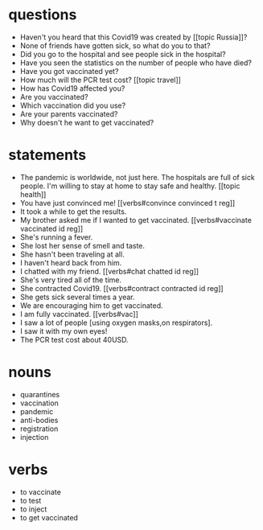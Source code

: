 # questions
- Haven't you heard that this Covid19 was created by [[topic Russia]]? 
- None of friends have gotten sick, so what do you to that?
- Did you go to the hospital and see people sick in the hospital?
- Have you seen the statistics on the number of people who have died?
- Have you got vaccinated yet?
- How much will the PCR test cost? [[topic travel]]
- How has Covid19 affected you?
- Are you vaccinated?
- Which vaccination did you use?
- Are your parents vaccinated?
- Why doesn't he want to get vaccinated?



# statements
- The pandemic is worldwide, not just here. The hospitals are full of sick people. I'm willing to stay at home to stay safe and healthy. [[topic health]]
- You have just convinced me! [[verbs#convince convinced t reg]]
- It took a while to get the results.
- My brother asked me if I wanted to get vaccinated. [[verbs#vaccinate vaccinated id reg]]
- She's running a fever.
- She lost her sense of smell and taste.
- She hasn't been traveling at all.
- I haven't heard back from him.
- I chatted with my friend. [[verbs#chat chatted id reg]]
- She's very tired all of the time.
- She contracted Covid19. [[verbs#contract contracted id reg]]
- She gets sick several times a year.
- We are encouraging him to get vaccinated.
- I am fully vaccinated. [[verbs#vac]]
- I saw a lot of people [using oxygen masks,on respirators].
- I saw it with my own eyes!
- The PCR test cost about 40USD.

# nouns
- quarantines
- vaccination
- pandemic
- anti-bodies
- registration
- injection

# verbs
- to vaccinate
- to test
- to inject
- to get vaccinated